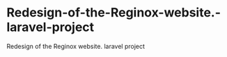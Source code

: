 # Redesign-of-the-Reginox-website.-laravel-project
Redesign of the Reginox website. laravel project
